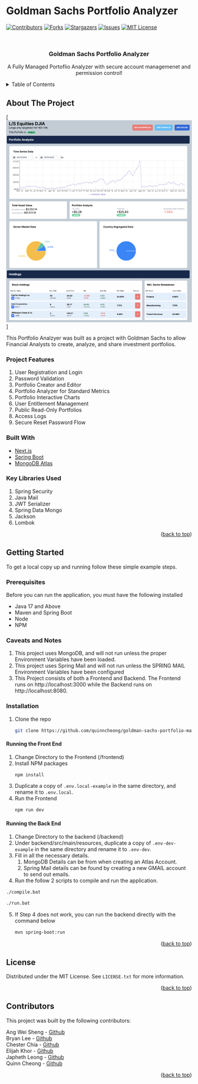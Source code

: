 # Goldman Sachs Portfolio Analyzer

<div id="top"></div>

<!-- PROJECT SHIELDS -->
<!--
*** I'm using markdown "reference style" links for readability.
*** Reference links are enclosed in brackets [ ] instead of parentheses ( ).
*** See the bottom of this document for the declaration of the reference variables
*** for contributors-url, forks-url, etc. This is an optional, concise syntax you may use.
*** https://www.markdownguide.org/basic-syntax/#reference-style-links
-->
[![Contributors][contributors-shield]][contributors-url]
[![Forks][forks-shield]][forks-url]
[![Stargazers][stars-shield]][stars-url]
[![Issues][issues-shield]][issues-url]
[![MIT License][license-shield]][license-url]


<!-- PROJECT LOGO -->
<br />
<div align="center">
  <h3 align="center">Goldman Sachs Portfolio Analyzer</h3>

  <p align="center">
    A Fully Managed Portoflio Analyzer with secure account managemenet and permission control!
  </p>
</div>



<!-- TABLE OF CONTENTS -->
<details>
  <summary>Table of Contents</summary>
  <ol>
    <li>
      <a href="#about-the-project">About The Project</a>
      <ul>
        <li><a href="#project-features">Project Features</a></li>
        <li><a href="#built-with">Built With</a></li>
        <li><a href="#key-libraries-used">Key Libraries Used</a></li>
      </ul>
    </li>
    <li>
      <a href="#getting-started">Getting Started</a>
      <ul>
        <li><a href="#prerequisites">Prerequisites</a></li>
        <li><a href="#caveats-and-notes">Caveats and Notes</a></li>
        <li><a href="#installation">Installation</a></li>
        <li><a href="#running-the-front-end">Running the Frontend</a></li>
        <li><a href="#running-the-back-end">Running the Backend</a></li>
      </ul>
    </li>
    <li><a href="#license">License</a></li>
    <li><a href="#contributors">Contributors</a></li>
  </ol>
</details>



<!-- ABOUT THE PROJECT -->
## About The Project

[![App Overview!][product-screenshot]]

This Portfolio Analzyer was built as a project with Goldman Sachs to allow Financial Analysts to create, analyze, and share investment portfolios.

### Project Features

1. User Registration and Login
1. Password Validation
1. Portfolio Creator and Editor
1. Portfolio Analyzer for Standard Metrics
1. Portfolio Interactive Charts 
1. User Entitlement Management
1. Public Read-Only Portfolios
1. Access Logs
1. Secure Reset Password Flow

### Built With

* [Next.js](https://nextjs.org/)
* [Spring Boot](https://spring.io/projects/spring-boot)
* [MongoDB Atlas](https://www.mongodb.com)

### Key Libraries Used

1. Spring Security
2. Java Mail
3. JWT Serializer
4. Spring Data Mongo
5. Jackson
6. Lombok

<p align="right">(<a href="#top">back to top</a>)</p>

<!-- GETTING STARTED -->
## Getting Started

To get a local copy up and running follow these simple example steps.

### Prerequisites

Before you can run the application, you must have the following installed

* Java 17 and Above
* Maven and Spring Boot
* Node
* NPM

### Caveats and Notes

1. This project uses MongoDB, and will not run unless the proper Environment Variables have been loaded.
2. This project uses Spring Mail and will not run unless the SPRING MAIL Environment Variables have been configured
3. This Project consists of both a Frontend and Backend. The Frontend runs on http://localhost:3000 while the Backend runs on http://localhost:8080.

### Installation

1. Clone the repo
   ```sh
   git clone https://github.com/quinncheong/goldman-sachs-portfolio-manager.git
   ```

#### Running the Front End

1. Change Directory to the Frontend (/frontend)
2. Install NPM packages
   ```sh
   npm install
   ```
3. Duplicate a copy of `.env.local-example` in the same directory, and rename it to `.env.local`.
4. Run the Frontend
    ```sh
    npm run dev
    ```

#### Running the Back End

1. Change Directory to the backend (/backend)
2. Under backend/src/main/resources, duplicate a copy of `.env-dev-example` in the same directory and rename it to `.env-dev`. 
3. Fill in all the necessary details. 
   1. MongoDB Details can be from when creating an Atlas Account. 
   2. Spring Mail details can be found by creating a new GMAIL account to send out emails.
4. Run the follow 2 scripts to compile and run the application.
  ```sh
  ./compile.bat
  ```
  ```sh
  ./run.bat
  ```
5. If Step 4 does not work, you can run the backend directly with the command below
   ```sh
   mvn spring-boot:run
   ```

<p align="right">(<a href="#top">back to top</a>)</p>


<!-- LICENSE -->
## License

Distributed under the MIT License. See `LICENSE.txt` for more information.

<p align="right">(<a href="#top">back to top</a>)</p>


## Contributors
This project was built by the following contributors:

Ang Wei Sheng - [Github](https://github.com/angweisheng)<br/>
Bryan Lee - [Github](https://github.com/bryanleezh)<br/>
Chester Chia - [Github](https://github.com/chesterchia)<br/>
Elijah Khor - [Github](https://github.com/ekcm)<br/>
Japheth Leong - [Github](https://github.com/japhethleongyh)<br/>
Quinn Cheong - [Github](https://github.com/quinncheong)<br/>

<p align="right">(<a href="#top">back to top</a>)</p>


<!-- MARKDOWN LINKS & IMAGES -->
<!-- https://www.markdownguide.org/basic-syntax/#reference-style-links -->
[contributors-shield]: https://img.shields.io/github/contributors/quinncheong/goldman-sachs-portfolio-manager.svg?style=for-the-badge
[contributors-url]: https://github.com/quinncheong/goldman-sachs-portfolio-manager/graphs/contributors
[forks-shield]: https://img.shields.io/github/forks/quinncheong/goldman-sachs-portfolio-manager.svg?style=for-the-badge
[forks-url]: https://github.com/quinncheong/goldman-sachs-portfolio-manager/network/members
[stars-shield]: https://img.shields.io/github/stars/quinncheong/goldman-sachs-portfolio-manager.svg?style=for-the-badge
[stars-url]: https://github.com/quinncheong/goldman-sachs-portfolio-manager/stargazers
[issues-shield]: https://img.shields.io/github/issues/quinncheong/goldman-sachs-portfolio-manager.svg?style=for-the-badge
[issues-url]: https://github.com/quinncheong/goldman-sachs-portfolio-manager/issues
[license-shield]: https://img.shields.io/github/license/quinncheong/goldman-sachs-portfolio-manager.svg?style=for-the-badge
[license-url]: https://github.com/quinncheong/goldman-sachs-portfolio-manager/blob/main/LICENSE.txt
[product-screenshot]: images/gpa-app.png
